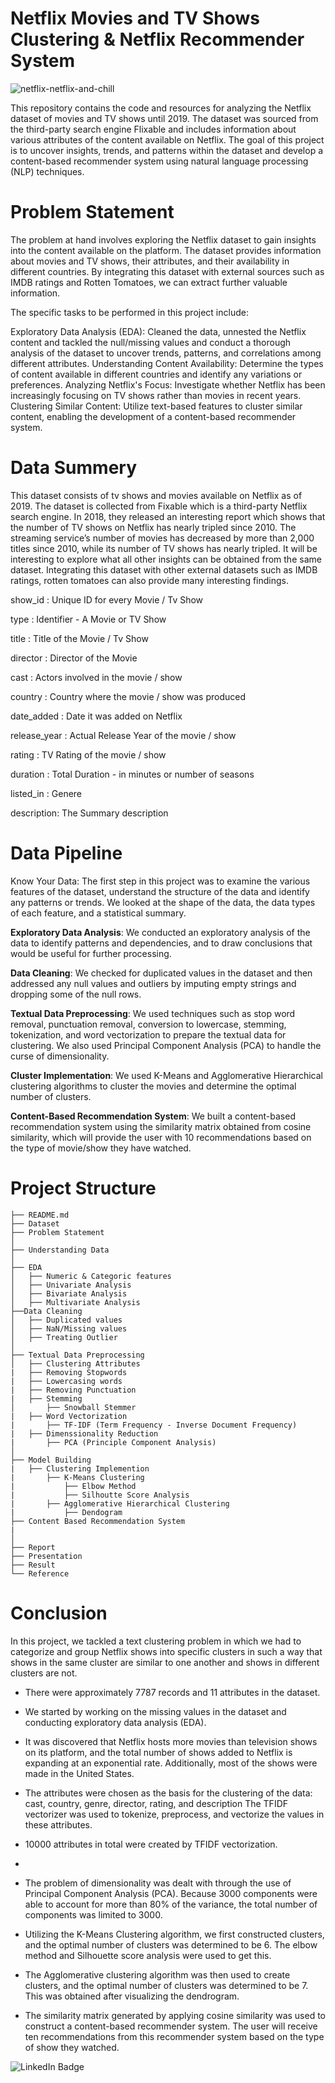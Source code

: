 # Netflix Movies and TV Shows Clustering & Netflix Recommender System
![netflix-netflix-and-chill](https://github.com/shivam887423/Netflix-movie-and-TV-show-Clustering/assets/119883273/f3c1c3cd-a2d5-446a-8733-a0884dab3a20)

This repository contains the code and resources for analyzing the Netflix dataset of movies and TV shows until 2019. The dataset was sourced from the third-party search engine Flixable and includes information about various attributes of the content available on Netflix. The goal of this project is to uncover insights, trends, and patterns within the dataset and develop a content-based recommender system using natural language processing (NLP) techniques.

# Problem Statement
The problem at hand involves exploring the Netflix dataset to gain insights into the content available on the platform. The dataset provides information about movies and TV shows, their attributes, and their availability in different countries. By integrating this dataset with external sources such as IMDB ratings and Rotten Tomatoes, we can extract further valuable information.

The specific tasks to be performed in this project include:

Exploratory Data Analysis (EDA): Cleaned the data, unnested the Netflix content and tackled the null/missing values and conduct a thorough analysis of the dataset to uncover trends, patterns, and correlations among different attributes.
Understanding Content Availability: Determine the types of content available in different countries and identify any variations or preferences.
Analyzing Netflix's Focus: Investigate whether Netflix has been increasingly focusing on TV shows rather than movies in recent years.
Clustering Similar Content: Utilize text-based features to cluster similar content, enabling the development of a content-based recommender system.

# Data Summery

This dataset consists of tv shows and movies available on Netflix as of 2019. The dataset is collected from Fixable which is a third-party Netflix search engine. In 2018, they released an interesting report which shows that the number of TV shows on Netflix has nearly tripled since 2010. The streaming service’s number of movies has decreased by more than 2,000 titles since 2010, while its number of TV shows has nearly tripled. It will be interesting to explore what all other insights can be obtained from the same dataset. Integrating this dataset with other external datasets such as IMDB ratings, rotten tomatoes can also provide many interesting findings.

show_id : Unique ID for every Movie / Tv Show

type : Identifier - A Movie or TV Show

title : Title of the Movie / Tv Show

director : Director of the Movie

cast : Actors involved in the movie / show

country : Country where the movie / show was produced

date_added : Date it was added on Netflix

release_year : Actual Release Year of the movie / show

rating : TV Rating of the movie / show

duration : Total Duration - in minutes or number of seasons

listed_in : Genere

description: The Summary description

# Data Pipeline

Know Your Data: The first step in this project was to examine the various features of the dataset, understand the structure of the data and identify any patterns or trends. We looked at the shape of the data, the data types of each feature, and a statistical summary.

**Exploratory Data Analysis**: We conducted an exploratory analysis of the data to identify patterns and dependencies, and to draw conclusions that would be useful for further processing.

**Data Cleaning**: We checked for duplicated values in the dataset and then addressed any null values and outliers by imputing empty strings and dropping some of the null rows.

**Textual Data Preprocessing**: We used techniques such as stop word removal, punctuation removal, conversion to lowercase, stemming, tokenization, and word vectorization to prepare the textual data for clustering. We also used Principal Component Analysis (PCA) to handle the curse of dimensionality.

**Cluster Implementation**: We used K-Means and Agglomerative Hierarchical clustering algorithms to cluster the movies and determine the optimal number of clusters.

**Content-Based Recommendation System**: We built a content-based recommendation system using the similarity matrix obtained from cosine similarity, which will provide the user with 10 recommendations based on the type of movie/show they have watched.

# Project Structure

    ├── README.md
    ├── Dataset 
    ├── Problem Statement
    │
    ├── Understanding Data
    │
    ├── EDA
    │   ├── Numeric & Categoric features
    │   ├── Univariate Analysis
    │   ├── Bivariate Analysis
    │   ├── Multivariate Analysis
    ├──Data Cleaning
    │   ├── Duplicated values
    │   ├── NaN/Missing values
    │   ├── Treating Outlier 
    │
    ├── Textual Data Preprocessing
    │   ├── Clustering Attributes
    |   ├── Removing Stopwords
    |   ├── Lowercasing words
    |   ├── Removing Punctuation
    |   ├── Stemming
    │       ├── Snowball Stemmer
    |   ├── Word Vectorization
    |       ├── TF-IDF (Term Frequency - Inverse Document Frequency)
    |   ├── Dimenssionality Reduction
    |       ├── PCA (Principle Component Analysis)
    │
    ├── Model Building
    |   ├── Clustering Implemention
    |       ├── K-Means Clustering
    |           ├── Elbow Method
    |           ├── Silhoutte Score Analysis
    |       ├── Agglomerative Hierarchical Clustering
    |           ├── Dendogram
    ├── Content Based Recommendation System
    |
    │   
    ├── Report
    ├── Presentation
    ├── Result
    └── Reference

# Conclusion

In this project, we tackled a text clustering problem in which we had to categorize and group Netflix shows into specific clusters in such a way that shows in the same cluster are similar to one another and shows in different clusters are not.

- There were approximately 7787 records and 11 attributes in the dataset.
  
- We started by working on the missing values in the dataset and conducting exploratory data analysis (EDA).
  
- It was discovered that Netflix hosts more movies than television shows on its platform, and the total number of shows added to Netflix is expanding at an 
exponential rate. Additionally, most of the shows were made in the United States.

- The attributes were chosen as the basis for the clustering of the data: cast, country, genre, director, rating, and description The TFIDF vectorizer was 
used to tokenize, preprocess, and vectorize the values in these attributes.

- 10000 attributes in total were created by TFIDF vectorization.
- 
- The problem of dimensionality was dealt with through the use of Principal Component Analysis (PCA). Because 3000 components were able to account for more than 
80% of the variance, the total number of components was limited to 3000.
  
- Utilizing the K-Means Clustering algorithm, we first constructed clusters, and the optimal number of clusters was determined to be 6. The elbow method and 
Silhouette score analysis were used to get this.

- The Agglomerative clustering algorithm was then used to create clusters, and the optimal number of clusters was determined to be 7. This was obtained after 
visualizing the dendrogram.

- The similarity matrix generated by applying cosine similarity was used to construct a content-based recommender system. The user will receive ten 
recommendations from this recommender system based on the type of show they watched.

<img src="https://camo.githubusercontent.com/a80d00f23720d0bc9f55481cfcd77ab79e141606829cf16ec43f8cacc7741e46/68747470733a2f2f696d672e736869656c64732e696f2f62616467652f4c696e6b6564496e2d3030373742353f7374796c653d666f722d7468652d6261646765266c6f676f3d6c696e6b6564696e266c6f676f436f6c6f723d7768697465" alt="LinkedIn Badge" data-canonical-src="https://www.linkedin.com/in/shivam-pandey2/-0077B5?style=for-the-badge&amp;logo=linkedin&amp;logoColor=white" style="max-width: 100%;">
